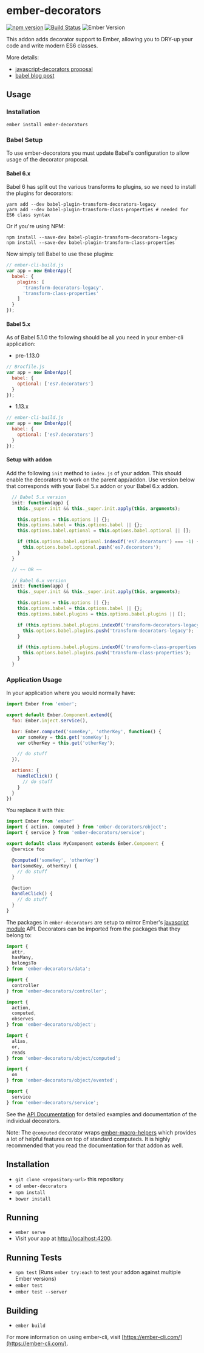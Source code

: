 # ember-decorators

[![npm version](https://badge.fury.io/js/ember-decorators.svg)](https://badge.fury.io/js/ember-decorators)
[![Build Status](https://travis-ci.org/rwjblue/ember-decorators.svg?branch=master)](https://travis-ci.org/rwjblue/ember-decorators)
![Ember Version](https://embadge.io/v1/badge.svg?start=2.4.0)

This addon adds decorator support to Ember, allowing you to DRY-up your code and write modern ES6 classes.

More details:

* [javascript-decorators proposal](https://github.com/wycats/javascript-decorators)
* [babel blog post](http://babeljs.io/blog/2015/03/31/5.0.0/#stage-1:-decorators)

## Usage

### Installation

`ember install ember-decorators`

### Babel Setup

To use ember-decorators you must update Babel's configuration to
allow usage of the decorator proposal.

#### Babel 6.x

Babel 6 has split out the various transforms to plugins, so we need to install the plugins for decorators:

```
yarn add --dev babel-plugin-transform-decorators-legacy
yarn add --dev babel-plugin-transform-class-properties # needed for ES6 class syntax
```

Or if you're using NPM:

```
npm install --save-dev babel-plugin-transform-decorators-legacy
npm install --save-dev babel-plugin-transform-class-properties
```

Now simply tell Babel to use these plugins:

```javascript
// ember-cli-build.js
var app = new EmberApp({
  babel: {
    plugins: [
      'transform-decorators-legacy',
      'transform-class-properties'
    ]
  }
});
```

#### Babel 5.x

As of Babel 5.1.0 the following should be all you need in your ember-cli application:

* pre-1.13.0
```javascript
// Brocfile.js
var app = new EmberApp({
  babel: {
    optional: ['es7.decorators']
  }
});
```

* 1.13.x
```javascript
// ember-cli-build.js
var app = new EmberApp({
  babel: {
    optional: ['es7.decorators']
  }
});
```

#### Setup with addon

Add the following `init` method to `index.js` of your addon.
This should enable the decorators to work on the parent app/addon. Use version below that corresponds with your Babel 5.x addon or your Babel 6.x addon.

```javascript
  // Babel 5.x version
  init: function(app) {
    this._super.init && this._super.init.apply(this, arguments);

    this.options = this.options || {};
    this.options.babel = this.options.babel || {};
    this.options.babel.optional = this.options.babel.optional || [];

    if (this.options.babel.optional.indexOf('es7.decorators') === -1) {
      this.options.babel.optional.push('es7.decorators');
    }
  }

  // ~~ OR ~~

  // Babel 6.x version
  init: function(app) {
    this._super.init && this._super.init.apply(this, arguments);

    this.options = this.options || {};
    this.options.babel = this.options.babel || {};
    this.options.babel.plugins = this.options.babel.plugins || [];

    if (this.options.babel.plugins.indexOf('transform-decorators-legacy') === -1) {
      this.options.babel.plugins.push('transform-decorators-legacy');
    }

    if (this.options.babel.plugins.indexOf('transform-class-properties') === -1) {
      this.options.babel.plugins.push('transform-class-properties');
    }
  }
```

### Application Usage

In your application where you would normally have:

```javascript
import Ember from 'ember';

export default Ember.Component.extend({
  foo: Ember.inject.service(),

  bar: Ember.computed('someKey', 'otherKey', function() {
    var someKey = this.get('someKey');
    var otherKey = this.get('otherKey');

    // do stuff
  }),

  actions: {
    handleClick() {
      // do stuff
    }
  }
})

```

You replace it with this:

```javascript
import Ember from 'ember'
import { action, computed } from 'ember-decorators/object';
import { service } from 'ember-decorators/service';

export default class MyComponent extends Ember.Component {
  @service foo

  @computed('someKey', 'otherKey')
  bar(someKey, otherKey) {
    // do stuff
  }

  @action
  handleClick() {
    // do stuff
  }
}

```

The packages in `ember-decorators` are setup to mirror Ember's [javascript module](https://github.com/emberjs/rfcs/blob/master/text/0176-javascript-module-api.md)
API. Decorators can be imported from the packages that they belong to:

```javascript
import {
  attr,
  hasMany,
  belongsTo
} from 'ember-decorators/data';

import {
  controller
} from 'ember-decorators/controller';

import {
  action,
  computed,
  observes
} from 'ember-decorators/object';

import {
  alias,
  or,
  reads
} from 'ember-decorators/object/computed';

import {
  on
} from 'ember-decorators/object/evented';

import {
  service
} from 'ember-decorators/service';

```

See the [API Documentation](https://rwjblue.github.io/ember-decorators/docs/index.html)
for detailed examples and documentation of the individual decorators.

Note: The `@computed` decorator wraps [ember-macro-helpers](https://github.com/kellyselden/ember-macro-helpers)
which provides a lot of helpful features on top of standard computeds. It is
highly recommended that you read the documentation for that addon as well.

## Installation

* `git clone <repository-url>` this repository
* `cd ember-decorators`
* `npm install`
* `bower install`

## Running

* `ember serve`
* Visit your app at [http://localhost:4200](http://localhost:4200).

## Running Tests

* `npm test` (Runs `ember try:each` to test your addon against multiple Ember versions)
* `ember test`
* `ember test --server`

## Building

* `ember build`

For more information on using ember-cli, visit [https://ember-cli.com/](https://ember-cli.com/).
